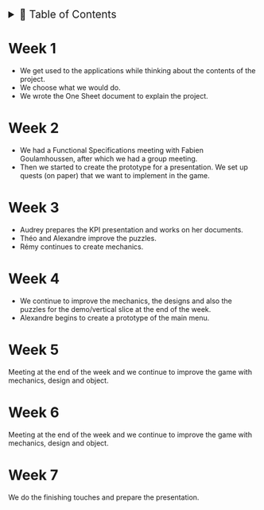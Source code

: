 <details>
<summary style="font-size:150%">
  📖 Table of Contents
</summary>

- [Week 1](#week-1)
- [Week 2](#week-2)
- [Week 3](#week-3)
- [Week 4](#week-4)
- [Week 5](#week-5)
- [Week 6](#week-6)
- [Week 7](#week-7)

</details>

# Week 1

- We get used to the applications while thinking about the contents of the project.
- We choose what we would do.
- We wrote the One Sheet document to explain the project.

# Week 2

- We had a Functional Specifications meeting with Fabien Goulamhoussen, after which we had a group meeting.
- Then we started to create the prototype for a presentation. We set up quests (on paper) that we want to implement in the game.

# Week 3

- Audrey prepares the KPI presentation and works on her documents.
- Théo and Alexandre improve the puzzles.
- Rémy continues to create mechanics.

# Week 4

- We continue to improve the mechanics, the designs and also the puzzles for the demo/vertical slice at the end of the week.
- Alexandre begins to create a prototype of the main menu.

# Week 5

Meeting at the end of the week and we continue to improve the game with mechanics, design and object.

# Week 6

Meeting at the end of the week and we continue to improve the game with mechanics, design and object.

# Week 7

We do the finishing touches and prepare the presentation.
